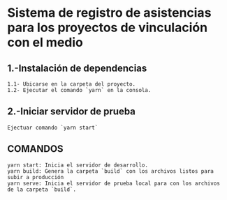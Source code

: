 # Sistema de registro de asistencias para los proyectos de vinculación con el medio

## 1.-Instalación de dependencias

    1.1- Ubicarse en la carpeta del proyecto.
    1.2- Ejecutar el comando `yarn` en la consola.

## 2.-Iniciar servidor de prueba

    Ejectuar comando `yarn start`

## COMANDOS

    yarn start: Inicia el servidor de desarrollo. 
    yarn build: Genera la carpeta `build` con los archivos listos para subir a producción
    yarn serve: Inicia el servidor de prueba local para con los archivos de la carpeta `build`.
